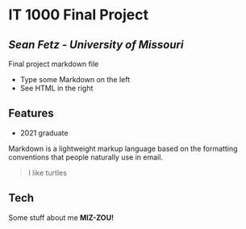 # IT 1000 Final Project
## _Sean Fetz - University of Missouri_

Final project markdown file

- Type some Markdown on the left
- See HTML in the right

## Features
- 2021 graduate

Markdown is a lightweight markup language based on the formatting conventions
that people naturally use in email.

> I like turtles

## Tech

Some stuff about me
**MIZ-ZOU!**
